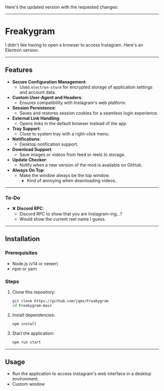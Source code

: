 Here's the updated version with the requested changes:

---

# Freakygram

I didn't like having to open a browser to access Instagram. Here's an Electron version.

---

## Features

- **Secure Configuration Management**: 
  - Uses `electron-store` for encrypted storage of application settings and account data.
- **Custom User-Agent and Headers**: 
  - Ensures compatibility with Instagram's web platform.
- **Session Persistence**: 
  - Saves and restores session cookies for a seamless login experience.
- **External Link Handling**: 
  - Opens links in the default browser instead of the app.
- **Tray Support**:  
  - Close to system tray with a right-click menu.
- **Notifications**:  
  - Desktop notification support.
- **Download Support**:  
  - Save images or videos from feed or reels to storage.
- **Update Checker**:  
  - Notify when a new version of the mod is available on GitHub.
- **Always On Top**:
  - Make the window always be the top window.
    - Kind of annoying when downloading videos.

---

### **To-Do**
- ❌ **Discord RPC**:  
  - Discord RPC to show that you are Instagram-ing...?
  - Would show the current reel name I guess.
---

## Installation

### Prerequisites
- Node.js (v14 or newer)
- npm or yarn

### Steps
1. Clone this repository:
   ```bash
   git clone https://github.com/jqms/Freakygram
   cd Freakygram-main
   ```
2. Install dependencies:
   ```bash
   npm install
   ```
3. Start the application:
   ```bash
   npm run start
   ```

---

## Usage

- Run the application to access Instagram's web interface in a desktop environment.
- Custom window
